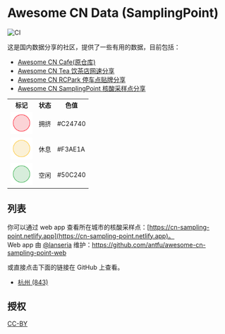 # Awesome CN Data (SamplingPoint)
![CI](https://github.com/ElaWorkshop/awesome-cn-cafe/workflows/CI/badge.svg)

这是国内数据分享的社区，提供了一些有用的数据，目前包括：

- [Awesome CN Cafe(原仓库)](https://github.com/Lanseria/awesome-cn-data)
- [Awesome CN Tea 饮茶店网速分享](https://github.com/Lanseria/awesome-cn-data/tree/tea)
- [Awesome CN RCPark 停车点贴牌分享](https://github.com/Lanseria/awesome-cn-data/tree/rc-park)
- [Awesome CN SamplingPoint 核酸采样点分享](https://github.com/Lanseria/awesome-cn-data/tree/sampling-point)

<table>
<tr><th>标记</th><th>状态</th><th>色值</th></tr>
<tr><td><img src="resources/markers/slow.png" width="50" alt="Slow marker"></td><td>拥挤</td><td>#C24740</td></tr>
<tr><td><img src="resources/markers/moderate.png" width="50" alt="Moderate marker"></td><td>休息</td><td>#F3AE1A</td></tr>
<tr><td><img src="resources/markers/fast.png" width="50" alt="Fast marker"></td><td>空闲</td><td>#50C240</td></tr>
</table>

## 列表

你可以通过 web app 查看所在城市的核酸采样点：[https://cn-sampling-point.netlify.app](https://cn-sampling-point.netlify.app)。  
Web app 由 [@lanseria](https://github.com/lanseria) 维护：https://github.com/antfu/awesome-cn-sampling-point-web

或直接点击下面的链接在 GitHub 上查看。

* [杭州 (843)](hangzhou.geojson)

## 授权
[CC-BY](http://creativecommons.org/licenses/by/4.0/)
